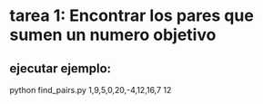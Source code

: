 # tarea 1: Encontrar los pares que sumen un numero objetivo

## ejecutar ejemplo:

python find_pairs.py 1,9,5,0,20,-4,12,16,7 12